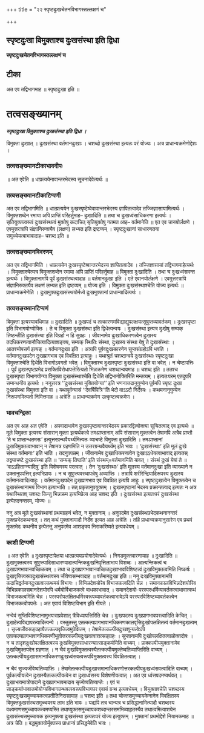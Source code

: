 +++
title = "२२ स्पृष्टदुःखचेतनविभागस्तल्लक्षणं च"

+++


## स्पृष्टदुःखा विमुक्ताश्च दुःखसंस्था इति द्विधा

**स्पृष्टदुःखचेतनविभागस्तल्लक्षणं च**

## **टीका**

अत एव तद्विभागमाह ॥ स्पृष्टदुःखा इति ॥

# **तत्वसङ्ख्यानम्**

***स्पृष्टदुःखा विमुक्ताश्च दुःखसंस्था इति द्विधा ।***

विमुक्ता दुःखात् । दुःखसंस्था वर्तमानदुःखाः । चशब्दो दुःखसंस्था इत्यतः परं योज्यः । अत्र प्राधान्यक्रमेणोद्देशः ।

### **तत्वसङ्ख्यानटीकाभावदीपः**

॥ अत एवेति ॥ धाप्रत्ययेनावान्तरभेदस्य सूचनादेवेत्यर्थः ॥

### **तत्वसङ्ख्यानटीकाटिप्पणी**

अत एव तद्विभागमिति ॥ धाल्प्रत्ययेन दुःखस्पृष्टेष्वेवावान्तरभेदस्य ज्ञापितत्वादेव तज्जिज्ञासायामित्यर्थः । विमुक्तशब्देन रमाया अपि प्राप्तिं परिहर्तुमाह– दुःखादिति ॥ तथा च दुःखध्वंसाधिकरणा इत्यर्थः । सृतियुक्तत्वरूपं दुःखसंस्थत्वं मुक्तेषु कदाचित् सृतियुक्तेषु गतमत आह– वर्तमानेति ॥ एत एव चानयोर्लक्षणे । एवमुत्तरत्रापि संज्ञानिरुक्त्यैव (लक्षणं) लभ्यत इति द्रष्टव्यम् । स्पृष्टदुःखानां साधारणतया समुच्चेयत्वाभावादाह– चशब्द इति ॥

### **तत्वसङ्ख्यानविवरणम्**

अत एव तद्विभागमिति । धाप्रत्ययेन दुःखस्पृष्टेष्वान्तरभेदस्य ज्ञापितत्वादेव । तज्जिज्ञासायां तद्विभागमाहेत्यर्थः । विमुक्ताश्चेत्यत्र विमुक्तशब्देन रमाया अपि प्राप्तिं परिहर्तुमाह ॥ विमुक्ता दुःखादिति । तथा च दुःखध्वंसवन्त इत्यर्थः । विमुक्तानामपि पूर्वं दुःखसंस्थत्वादाह ॥ वर्तमानदुःखा इति । एते एवानयोर्लक्षणे । एवमुत्तरत्रापि संज्ञानिरुक्तयैव लक्षणं लभ्यत इति द्रष्टव्यम् ॥ योज्य इति । विमुक्ता दुःखसंस्थाश्चेति योज्य इत्यर्थः ॥ प्राधान्यक्रमेणेति । दुःखमुक्तदुःखसंस्थयोर्मध्ये दुःखमुक्तानां प्राधान्यादित्यर्थः ।

### **तत्वसङ्ख्यानटिप्पणं**

विमुक्ता इत्यस्यावधिमाह ॥ दुःखादिति ॥ दुःखपदं च तत्कारणमविद्याद्युपलक्षयत्सुषुप्तव्यावर्तकम् । दुःखस्पृष्टा इति विभागयोग्योक्तिः । ते च विमुक्ता दुःखसंस्था इति द्विधेत्यन्वयः । दुःखसंस्था इत्यत्र दुःखेषु सम्यक् तिष्ठन्तीति दुःखसंस्था इति विग्रहो न हि सुग्रहः । जीवानामेव दुःखाधिकरणत्वेन दुःखस्य तदधिकरणत्वानौचित्यादित्याशङ्क्य, सम्यक् स्थितिः संस्था, दुःखस्य संस्था येषु ते दुःखसंस्थाः । आतश्चोपसर्ग इत्यङ् । वर्तमानदुःखा इति । अत्रापि पूर्ववद्दुःखकारणेन सुप्तसंग्रहोऽपि भवति । वर्तमानदुःखपदेन दुःखप्रागभाव एव विवक्षित इत्याहुः । यथाश्रुतं चशब्दान्वये दुःखसंस्थाः स्पृष्टदुःखा विमुक्ताश्चेति द्विधेति विभागोऽवगतो भवेत् । विमुक्ताश्च दुःखस्पृष्टा दुःखसंस्था इति वा भवेत् । न चेष्टापत्तिः । पूर्वं दुःखस्पृष्टप्रभेद प्रसक्तिविरोधापत्तेरित्यतो भिन्नक्रमेण चशब्दान्वयमाह ॥ चशब्द इति ॥ ततश्च दुःखस्पृष्टा विभागयोग्या विमुक्ता दुःखसंस्थाश्चेति द्विधेति तद्विभागोक्तिरिति मन्तव्यम् । इत्यतःपरम् एतदुपरि सम्बन्धनीय इत्यर्थः । ननूत्तरत्र ‘‘दुःखसंस्था मुक्तियोग्या’’ इति भणनात्तदानुगुण्येन पूर्वमपि स्पृष्ट दुःखा दुःखसंस्था विमुक्ता इति वा । यथापूर्वन्यासं ‘‘देवर्षिपित्रि’’ति भेदो वाऽऽदौ निर्देश्यः । कथमनानुगुण्येन निरूपणमित्यतो निमित्तमाह ॥ अत्रेति ॥ प्राधान्यक्रमेण उत्कृष्टत्वक्रमेण ।

### **भावचन्द्रिका**

अत एव आह अत एवेति । अपवादाभावेन दुःखस्पृष्टावान्तरभेदस्य प्रकारद्वित्वोक्त्या सूचितत्वाद् एव इत्यर्थः ॥ मूले विमुक्ता इत्यस्य संसारान् मुक्ता इत्यर्थकत्वे तमःप्राप्तानाम् अपि संसारान् मुक्तत्वेन तेषामपि अत्रैव प्राप्तौ ‘ते च प्राप्तान्धतमसः’ इत्युत्तरग्रन्थवैयर्थ्यमित्यतः व्याचष्टे विमुक्ता दुःखादिति । तमःप्राप्तानां दुःखविमुक्तत्वाभावान् न तेषामत्र ग्रहणमिति न उत्तरग्रन्थवैयर्थ्यम् इति भावः । ‘दुःखसंस्थाः’ इति मूलं दुःखे संस्था वर्तमानाः’ इति भाति । तदनुपपन्नम् । जीवानामेव दुःखाधिकरणत्वेन दुःखाऽऽधेयत्वाभावाद् इत्यतस् तद्व्याचष्टे दुःखसंस्था इति ॥ ‘सम्यक् तिष्ठति’ इति संस्थम्=वर्तमानमिति यावत् । संस्थं दुःखं येषां ते ॥ ‘वाऽऽहिताग्न्यादिषु’ इति विशेषणस्य परत्वात् । तेन ‘दुःखसंस्थाः’ इति मूलस्य वर्तमानदुःखा इति व्याख्याने न उक्तानुपपत्तिर् इत्यभिप्रायः । न च सुषुप्त्यवस्थापन्नेषु अव्याप्तिः । तत्रापि शरीरेन्द्रियादिरूपस्य दुःखस्य वर्तमानत्वादित्याहुः । वर्तमानदुःखपदेन दुःखप्रागभाव एव विवक्षित इत्यपि आहुः ॥ स्पृष्टदुःखत्वेन विमुक्तत्वेन च दुःखसंस्थानामयं विभाग इत्याभाति । तत् प्रकृतानुपयुक्तम् । दुःखस्पृष्टानां भेदस्य प्रक्रान्तत्वाद् इत्यतः न अत्र यथास्थितश् चशब्दः किन्तु भिन्नक्रम इत्यभिप्रेत्य आह चशब्द इति । दुःखसंस्था इत्यतःपरं दुःखसंस्था इत्येतदनन्तरम्, योज्यः ॥

ननु अत्र मूले दुःखसंस्थानां प्रथमग्रहणं भवेत्, न मुक्तानाम् । अनुपदमेव दुःखसंस्थप्रभेदकथनानन्तरं मुक्तप्रभेदकथनात् । तत् कथं मुक्तानामादौ निर्देश इत्यत आह अत्रेति । तर्हि प्राधान्यक्रमानुसारेण एव प्रथमं मुक्तभेदः कथनीय इत्येतत्तु अनुपदमेव आशङ्क्य निराकरिष्यते इत्यवधेयम् ।

### **काशी टिप्पणी**

॥ अत एवेति ॥ दुःखस्पृष्टापेक्षया धाल्प्रत्ययप्रयोगादेवेत्यर्थः । निगडमुक्तवारणायाह ॥ दुःखादिति ॥ दुःखमुक्तत्वस्य सुषुप्त्यादिसाधारण्यादात्यन्तिकदुःखनिवृत्तिलाभाय विशब्दः । आत्यन्तिकत्वं च दुःखप्रागभावानवच्छिन्नत्वम् । तथा च दुःखप्रागभावानवच्छिन्नदुःखाभावविशिष्टत्वं दुःखविमुक्तत्वमिति निष्कर्षः । दुःखवृत्तित्वरूपदुःखसंस्थत्वस्य जीवेष्वसम्भवादाह ॥ वर्तमानदुःखा इति ॥ ननु दःखविमुक्तानामपि कदाचिद्वर्तमानदुःखत्वात्कथमयं विभागः । विभिन्नदेशयोरेव विभाजकत्वदिति चेन्न । समानकालविभिन्नदेशयोरिव विभिन्नकालसमानदेशयोरपि धर्मयोर्विभाजकत्वे बाधकाभावात् । समानदेशयोः परस्परधर्मिव्यावर्तकत्वाभावात्कथं विभाजकत्वमिति चेन्न । परस्परोपलक्षितधर्मिस्वरूपव्यावर्तकत्वाभावेऽपि परस्परविशिष्टव्यावर्तकत्वेन विभाजकत्वोपपत्तेः । अत एवायं विशिष्टविभाग इति गीयते ।

नन्वेवं सुप्तिविशिष्टानामुभयत्राप्रवेशात् त्रैविध्यापत्तिरिति चेन्न । दुःखपदस्य दुःखप्रागभावपरत्वादिति केचित् । दुःखहेत्वविद्यापरत्वादित्यन्ये । वस्तुतस्तु एतत्कल्पप्रागभावानधिकरणकालवृत्तिदुःखोपलक्षितत्वं वर्तमानदुःखत्वम् । सृज्यजीवसङ्ग्रहायैतत्कल्पवृत्तित्वमुपेक्षितम् । तेषामेतत्कल्पीयदुःखशून्यत्वेऽपि एतत्कल्पप्रागभावानधिकरणीभूतोत्तरकल्पीयदुःखवत्वात्तत्सङ्ग्रहः । सुप्तानामपि दुःखोपलक्षितत्वान्नोक्तदोषः । न च तादृशदुःखोपलक्षितत्वस्य दुःखविमुक्तसाधारण्यात्साङ्कर्यमिति वाच्यम् । प्राक्कल्पीयमुक्तानामेव दुःखविमुक्तपदेन ग्रहणात् । न चैवं दुःखविमुक्तत्वस्यैतत्कल्पीयमुक्तेष्वतिव्याप्तिरिति वाच्यम् । एतत्कल्पीयदुःखासमानाधिकरणदुःखध्वंसवत्वरूपविमुक्तत्वस्य विवक्षितत्वात् ।

न चैवं सृज्यजीवेष्वतिव्याप्तिः । तेषामेतत्कल्पीयदुःखासमानाधिकरणोत्तरकल्पीयदुःखध्वंसवत्वादिति वाच्यम् । पूर्वकल्पीयत्वेन दुःखस्यैतत्कल्पीयत्वेन वा दुःखध्वंसस्य विशेषणीयत्वात् । अत एव ध्वंसपदमप्यर्थवत् । दुःखाभावमात्रोपादाने दुःखप्रागभावमादाय सृज्येष्वतिव्याप्तेः । एवं च साङ्कर्याभावात्तमोयोग्यविभागग्रन्थवत्स्वरूपविभागपर एवायं ग्रन्थ इत्यवधेयम् । विमुक्ताश्चेति चशब्दस्य स्पृष्टदुःखसमुच्चायकत्वप्रतीतिनिरासायाह ॥ चशब्द इति ॥ तथा चोक्तसमुच्चायकेनानेन विवक्षितस्य विमुक्तदुःखसंस्थसमुच्चयस्य लाभ इति भावः । यद्यपि तत्र चान्यत्र च प्रसिद्धानामित्यादौ चशब्दस्य वक्ष्यमाणसमुच्चायकत्वमप्यस्ति तथाप्युक्तसमुच्चायकशब्दान्तरसमभिव्याहृतस्यैव तथात्वमित्याशयेन दुःखसंस्थसमुच्चायक इत्यनुक्त्या दुःखसंस्था इत्यतःपरं योज्य इत्युक्तम् । मुक्तानां प्रथमोद्देशे नियामकमाह ॥ अत्र चेति ॥ बद्धमुक्तयोर्मुक्तस्य प्राधान्यं प्रसिद्धमेवेति भावः ।

